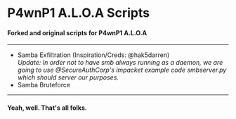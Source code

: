 # P4wnP1 A.L.O.A Scripts
#### Forked and original scripts for P4wnP1 A.L.O.A
---
* Samba Exfiltration (Inspiration/Creds: @hak5darren)<br>*Update: In order not to have smb always running as a daemon, we are going to use @SecureAuthCorp's impacket example code smbserver.py which should server our purposes.*
* Samba Bruteforce
---
#### Yeah, well. That's all folks.
